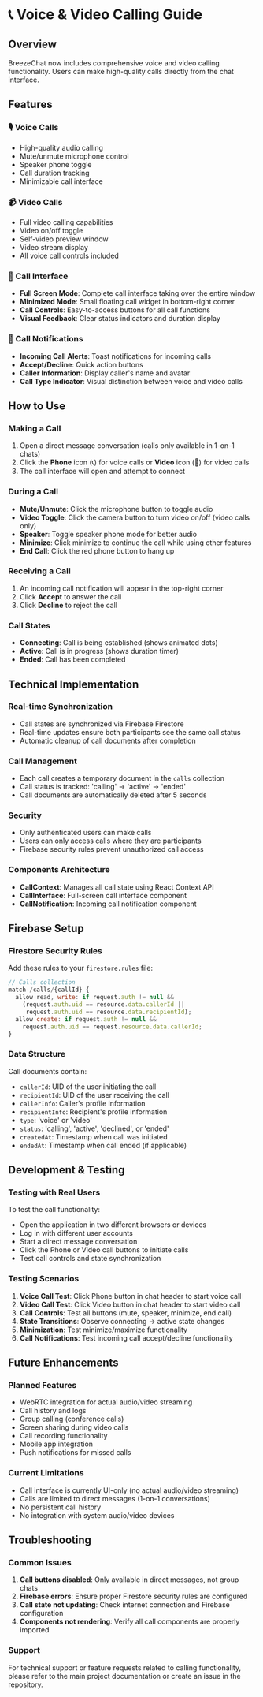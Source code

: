 # 📞 Voice & Video Calling Guide

## Overview
BreezeChat now includes comprehensive voice and video calling functionality. Users can make high-quality calls directly from the chat interface.

## Features

### 🎙️ Voice Calls
- High-quality audio calling
- Mute/unmute microphone control
- Speaker phone toggle
- Call duration tracking
- Minimizable call interface

### 📹 Video Calls
- Full video calling capabilities
- Video on/off toggle
- Self-video preview window
- Video stream display
- All voice call controls included

### 📱 Call Interface
- **Full Screen Mode**: Complete call interface taking over the entire window
- **Minimized Mode**: Small floating call widget in bottom-right corner
- **Call Controls**: Easy-to-access buttons for all call functions
- **Visual Feedback**: Clear status indicators and duration display

### 🔔 Call Notifications
- **Incoming Call Alerts**: Toast notifications for incoming calls
- **Accept/Decline**: Quick action buttons
- **Caller Information**: Display caller's name and avatar
- **Call Type Indicator**: Visual distinction between voice and video calls

## How to Use

### Making a Call
1. Open a direct message conversation (calls only available in 1-on-1 chats)
2. Click the **Phone** icon (📞) for voice calls or **Video** icon (🎥) for video calls
3. The call interface will open and attempt to connect

### During a Call
- **Mute/Unmute**: Click the microphone button to toggle audio
- **Video Toggle**: Click the camera button to turn video on/off (video calls only)
- **Speaker**: Toggle speaker phone mode for better audio
- **Minimize**: Click minimize to continue the call while using other features
- **End Call**: Click the red phone button to hang up

### Receiving a Call
1. An incoming call notification will appear in the top-right corner
2. Click **Accept** to answer the call
3. Click **Decline** to reject the call

### Call States
- **Connecting**: Call is being established (shows animated dots)
- **Active**: Call is in progress (shows duration timer)  
- **Ended**: Call has been completed

## Technical Implementation

### Real-time Synchronization
- Call states are synchronized via Firebase Firestore
- Real-time updates ensure both participants see the same call status
- Automatic cleanup of call documents after completion

### Call Management
- Each call creates a temporary document in the `calls` collection
- Call status is tracked: 'calling' → 'active' → 'ended'
- Call documents are automatically deleted after 5 seconds

### Security
- Only authenticated users can make calls
- Users can only access calls where they are participants
- Firebase security rules prevent unauthorized call access

### Components Architecture
- **CallContext**: Manages all call state using React Context API
- **CallInterface**: Full-screen call interface component
- **CallNotification**: Incoming call notification component

## Firebase Setup

### Firestore Security Rules
Add these rules to your `firestore.rules` file:

```javascript
// Calls collection
match /calls/{callId} {
  allow read, write: if request.auth != null && 
    (request.auth.uid == resource.data.callerId || 
     request.auth.uid == resource.data.recipientId);
  allow create: if request.auth != null && 
    request.auth.uid == request.resource.data.callerId;
}
```

### Data Structure
Call documents contain:
- `callerId`: UID of the user initiating the call
- `recipientId`: UID of the user receiving the call
- `callerInfo`: Caller's profile information
- `recipientInfo`: Recipient's profile information
- `type`: 'voice' or 'video'
- `status`: 'calling', 'active', 'declined', or 'ended'
- `createdAt`: Timestamp when call was initiated
- `endedAt`: Timestamp when call ended (if applicable)

## Development & Testing

### Testing with Real Users
To test the call functionality:
- Open the application in two different browsers or devices
- Log in with different user accounts
- Start a direct message conversation
- Click the Phone or Video call buttons to initiate calls
- Test call controls and state synchronization

### Testing Scenarios
1. **Voice Call Test**: Click Phone button in chat header to start voice call
2. **Video Call Test**: Click Video button in chat header to start video call  
3. **Call Controls**: Test all buttons (mute, speaker, minimize, end call)
4. **State Transitions**: Observe connecting → active state changes
5. **Minimization**: Test minimize/maximize functionality
6. **Call Notifications**: Test incoming call accept/decline functionality

## Future Enhancements

### Planned Features
- WebRTC integration for actual audio/video streaming
- Call history and logs
- Group calling (conference calls)
- Screen sharing during video calls
- Call recording functionality
- Mobile app integration
- Push notifications for missed calls

### Current Limitations
- Call interface is currently UI-only (no actual audio/video streaming)
- Calls are limited to direct messages (1-on-1 conversations)
- No persistent call history
- No integration with system audio/video devices

## Troubleshooting

### Common Issues
1. **Call buttons disabled**: Only available in direct messages, not group chats
2. **Firebase errors**: Ensure proper Firestore security rules are configured
3. **Call state not updating**: Check internet connection and Firebase configuration
4. **Components not rendering**: Verify all call components are properly imported

### Support
For technical support or feature requests related to calling functionality, please refer to the main project documentation or create an issue in the repository.
